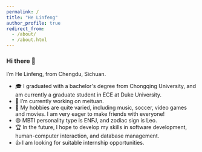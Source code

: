 ```yaml
---
permalink: /
title: "He Linfeng"
author_profile: true
redirect_from: 
  - /about/
  - /about.html
---
```


### Hi there 👋

I’m He Linfeng, from Chengdu, Sichuan. 
- 🎓 I graduated with a bachelor's degree from Chongqing University, and am currently a graduate student in ECE at Duke University.
- 🔭 I’m currently working on meituan.
- 🌱 My hobbies are quite varied, including music, soccer, video games and movies. I am very eager to make friends with everyone!
- 😄 MBTI personality type is ENFJ, and zodiac sign is Leo.
- 🏆 In the future, I hope to develop my skills in software development, human-computer interaction, and database management. 
- 👍 I am looking for suitable internship opportunities. 
